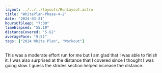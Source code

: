 ```yaml
---
layout: ../../../layouts/RunLayout.astro
title: "WhitePlan-Phase-4-2"
date: "2024-03-21"
hoursOfSleep: "7:30"
timeElapsed: "55:19"
distanceCovered: "5.62"
averagePace: "9:51"
tags: ["2024 White Plan", "Workout"]
---
```


This was a moderate effort run for me but I am glad that I was able to finish it. I was also surprised at the distance that I covered since I thought I was going slow. I guess the strides section helped increase the distance.
